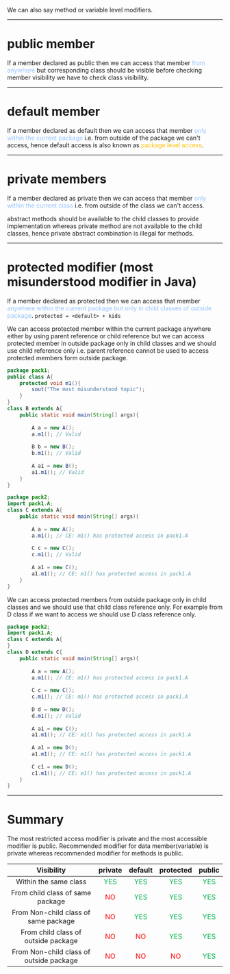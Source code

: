 We can also say method or variable level modifiers.

---
# public member
If a member declared as public then we can access that member <span style="color:rgb(148, 194, 255)">from anywhere</span> but corresponding class should be visible before checking member visibility we have to check class visibility.

---
# default member
If a member declared as default then we can access that member <span style="color:rgb(148, 194, 255)">only within the current package</span> i.e. from outside of the package we can't access, hence default access is also known as <span style="color:rgb(255, 192, 0)">package level access</span>.

---
# private members
If a member declared as private then we can access that member <span style="color:rgb(148, 194, 255)">only within the current class</span> i.e. from outside of the class we can't access.

abstract methods should be available to the child classes to provide implementation whereas private method are not available to the child classes, hence private abstract combination is illegal for methods.

---
# protected modifier (most misunderstood modifier in Java)
If a member declared as protected then we can access that member <span style="color:rgb(148, 194, 255)">anywhere within the current package but only in child classes of outside package</span>. `protected = <default> + kids`

We can access protected member within the current package anywhere either by using parent reference or child reference but we can access protected member in outside package only in child classes and we should use child reference only i.e. parent reference cannot be used to access protected members form outside package.
```java 
package pack1;
public class A{
	protected void m1(){
		sout("The most misunderstood topic");
	}
}
class B extends A{
	public static void main(String[] args){
	
		A a = new A();
		a.m1(); // Valid
		
		B b = new B();
		b.m1(); // Valid
		
		A a1 = new B();
		a1.m1(); // Valid
	}
}
```

```java 
package pack2;
import pack1.A;
class C extends A{
	public static void main(String[] args){
	
		A a = new A();
		a.m1(); // CE: m1() has protected access in pack1.A
		
		C c = new C();
		c.m1(); // Valid
		
		A a1 = new C();
		a1.m1(); // CE: m1() has protected access in pack1.A
	}
}
```

We can access protected members from outside package only in child classes and we should use that child class reference only.
For example from D class if we want to access we should use D class reference only.
```java 
package pack2;
import pack1.A;
class C extends A{
}
class D extends C{
	public static void main(String[] args){
	
		A a = new A();
		a.m1(); // CE: m1() has protected access in pack1.A
		
		C c = new C();
		c.m1(); // CE: m1() has protected access in pack1.A
		
		D d = new D();
		d.m1(); // Valid
		
		A a1 = new C();
		a1.m1(); // CE: m1() has protected access in pack1.A
		
		A a1 = new D();
		a1.m1(); // CE: m1() has protected access in pack1.A
		
		C c1 = new D();
		c1.m1(); // CE: m1() has protected access in pack1.A
	}
}
```

---
# Summary
The most restricted access modifier is private and the most accessible modifier is public.
Recommended modifier for data member(variable) is private whereas recommended modifier for methods is public.

|               Visibility                |                    private                     |                    default                     |                   protected                    |                     public                     |
| :-------------------------------------: | :--------------------------------------------: | :--------------------------------------------: | :--------------------------------------------: | :--------------------------------------------: |
|          Within the same class          | <span style="color:rgb(0, 176, 80)">YES</span> | <span style="color:rgb(0, 176, 80)">YES</span> | <span style="color:rgb(0, 176, 80)">YES</span> | <span style="color:rgb(0, 176, 80)">YES</span> |
|    From child class of same package     |  <span style="color:rgb(255, 0, 0)">NO</span>  | <span style="color:rgb(0, 176, 80)">YES</span> | <span style="color:rgb(0, 176, 80)">YES</span> | <span style="color:rgb(0, 176, 80)">YES</span> |
|  From Non-child class of same package   |  <span style="color:rgb(255, 0, 0)">NO</span>  | <span style="color:rgb(0, 176, 80)">YES</span> | <span style="color:rgb(0, 176, 80)">YES</span> | <span style="color:rgb(0, 176, 80)">YES</span> |
|   From child class of outside package   |  <span style="color:rgb(255, 0, 0)">NO</span>  |  <span style="color:rgb(255, 0, 0)">NO</span>  | <span style="color:rgb(0, 176, 80)">YES</span> | <span style="color:rgb(0, 176, 80)">YES</span> |
| From Non-child class of outside package |  <span style="color:rgb(255, 0, 0)">NO</span>  |  <span style="color:rgb(255, 0, 0)">NO</span>  |  <span style="color:rgb(255, 0, 0)">NO</span>  | <span style="color:rgb(0, 176, 80)">YES</span> |

